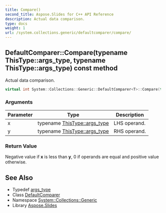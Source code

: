 ```yaml
---
title: Compare()
second_title: Aspose.Slides for C++ API Reference
description: Actual data comparison.
type: docs
weight: 1
url: /system.collections.generic/defaultcomparer/compare/
---
```

## DefaultComparer::Compare(typename ThisType::args_type, typename ThisType::args_type) const method


Actual data comparison.

```cpp
virtual int System::Collections::Generic::DefaultComparer<T>::Compare(typename ThisType::args_type x, typename ThisType::args_type y) const override
```


### Arguments

| Parameter | Type | Description |
| --- | --- | --- |
| x | typename [ThisType::args_type](../../icomparer/args_type/) | LHS operand. |
| y | typename [ThisType::args_type](../../icomparer/args_type/) | RHS operand. |

### Return Value

Negative value if **x** is less than **y**, 0 if operands are equal and positive value otherwise.

## See Also

* Typedef [args_type](../../icomparer/args_type/)
* Class [DefaultComparer](../)
* Namespace [System::Collections::Generic](../../)
* Library [Aspose.Slides](../../../)
